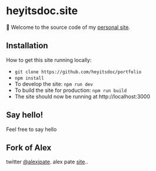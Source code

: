 # heyitsdoc.site

👋 Welcome to the source code of my [personal site](https://alexpate.com).

## Installation

How to get this site running locally:

- `git clone https://github.com/heyitsdoc/portfolio`
- `npm install`
- To develop the site: `npm run dev`
- To build the site for production: `npm run build`
- The site should now be running at http://localhost:3000

## Say hello!

Feel free to say hello 

## Fork of Alex 
twitter [@alexjpate](http://twitter.com/alexjpate).
alex pate [site](https://alexpate.com)..


